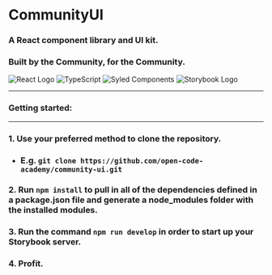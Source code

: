 # CommunityUI
### A React component library and UI kit.
### Built by the Community, for the Community.
![React Logo](https://img.shields.io/badge/React-20232A?style=for-the-badge&logo=react&logoColor=61DAFB) ![TypeScript](https://img.shields.io/badge/TypeScript-007ACC?style=for-the-badge&logo=typescript&logoColor=white) ![Syled Components](https://img.shields.io/badge/styled--components-DB7093?style=for-the-badge&logo=styled-components&logoColor=white) ![Storybook Logo](https://i.imgur.com/1wo0uBy.png)
***
### Getting started:
***
### 1. Use your preferred method to clone the repository.
* ### E.g. `git clone https://github.com/open-code-academy/community-ui.git` 
### 2. Run `npm install` to pull in all of the dependencies defined in a package.json file and generate a node_modules folder with the installed modules.

### 3. Run the command `npm run develop` in order to start up your Storybook server.

### 4. Profit. 

